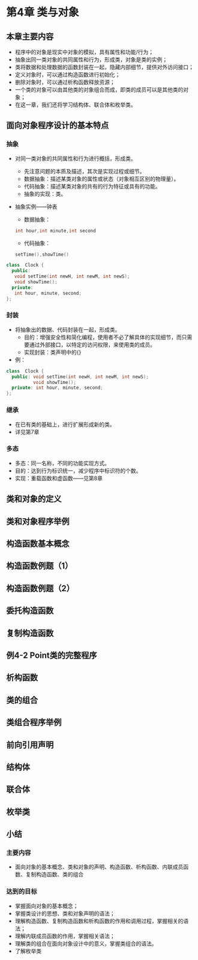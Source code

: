 # 第4章 类与对象

## 本章主要内容
- 程序中的对象是现实中对象的模拟，具有属性和功能/行为；
- 抽象出同一类对象的共同属性和行为，形成类，对象是类的实例；
- 类将数据和处理数据的函数封装在一起，隐藏内部细节，提供对外访问接口；
- 定义对象时，可以通过构造函数进行初始化；
- 删除对象时，可以通过析构函数释放资源；
- 一个类的对象可以由其他类的对象组合而成，即类的成员可以是其他类的对象；
- 在这一章，我们还将学习结构体、联合体和枚举类。


## 面向对象程序设计的基本特点
### 抽象
- 对同一类对象的共同属性和行为进行概括，形成类。
  - 先注意问题的本质及描述，其次是实现过程或细节。
  - 数据抽象：描述某类对象的属性或状态（对象相互区别的物理量）。
  - 代码抽象：描述某类对象的共有的行为特征或具有的功能。
  - 抽象的实现：类。

- 抽象实例——钟表
  - 数据抽象：
  ``` cpp
  int hour,int minute,int second
  ```
  - 代码抽象：
  ```cpp
  setTime(),showTime()
  ```
``` cpp
class  Clock {
  public: 
   void setTime(int newH, int newM, int newS);
   void showTime();
  private: 
   int hour, minute, second;
};
```

### 封装
- 将抽象出的数据、代码封装在一起，形成类。
  - 目的：增强安全性和简化编程，使用者不必了解具体的实现细节，而只需要通过外部接口，以特定的访问权限，来使用类的成员。
  - 实现封装：类声明中的{}
- 例：
``` cpp
class  Clock {
  public: void setTime(int newH, int newM, int newS);
          void showTime();
  private: int hour, minute, second;
};
```

### 继承
- 在已有类的基础上，进行扩展形成新的类。
- 详见第7章

### 多态
- 多态：同一名称，不同的功能实现方式。
- 目的：达到行为标识统一，减少程序中标识符的个数。
- 实现：重载函数和虚函数——见第8章



## 类和对象的定义



## 类和对象程序举例





## 构造函数基本概念




## 构造函数例题（1）


## 构造函数例题（2）


## 委托构造函数


## 复制构造函数



## 例4-2 Point类的完整程序


## 析构函数


## 类的组合




## 类组合程序举例

## 前向引用声明



## 结构体





## 联合体




## 枚举类




## 小结

### 主要内容
- 面向对象的基本概念、类和对象的声明、构造函数、析构函数、内联成员函数、复制构造函数、类的组合

### 达到的目标
- 掌握面向对象的基本概念；
- 掌握类设计的思想、类和对象声明的语法；
- 理解构造函数、复制构造函数和析构函数的作用和调用过程，掌握相关的语法；
- 理解内联成员函数的作用，掌握相关语法；
- 理解类的组合在面向对象设计中的意义，掌握类组合的语法。
- 了解枚举类

